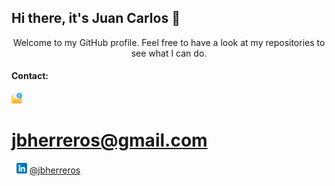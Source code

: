 ## Hi there, it's Juan Carlos 👋
<p align="center">
Welcome to my GitHub profile. Feel free to have a look at my repositories to see what I can do. 


#### Contact:
<img src="email.png" width="17" height="17"> &nbsp;<h1>jbherreros@gmail.com</h1>&nbsp;
<img src="linkedin.png" width="17" height="17"> <a href="https://www.linkedin.com/in/jbherreros/"> @jbherreros</a>
</p>
